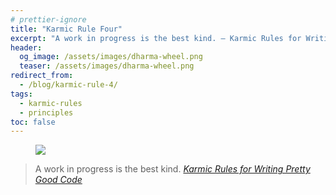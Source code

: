 ```yaml
---
# prettier-ignore
title: "Karmic Rule Four"
excerpt: "A work in progress is the best kind. – Karmic Rules for Writing Pretty Good Code"
header:
  og_image: /assets/images/dharma-wheel.png
  teaser: /assets/images/dharma-wheel.png
redirect_from:
  - /blog/karmic-rule-4/
tags:
  - karmic-rules
  - principles
toc: false
---
```


<figure class="align-left drop-image">
    <img src="/assets/images/dharma-wheel.png">
</figure>

> A work in progress is the best kind.
> <cite><a href="https://github.com/karmaniverous/rules">Karmic Rules for
> Writing Pretty Good Code</a></cite>
